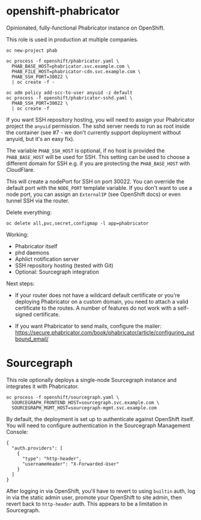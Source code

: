 # openshift-phabricator

Opinionated, fully-functional Phabricator instance on OpenShift.

This role is used in production at multiple companies.

    oc new-project phab

    oc process -f openshift/phabricator.yaml \
      PHAB_BASE_HOST=phabricator.svc.example.com \
      PHAB_FILE_HOST=phabricator-cdn.svc.example.com \
      PHAB_SSH_PORT=30022 \
      | oc create -f -
      
    oc adm policy add-scc-to-user anyuid -z default
    oc process -f openshift/phabricator-sshd.yaml \
      PHAB_SSH_PORT=30022 \
      | oc create -f      

If you want SSH repository hosting, you will need to assign your Phabricator project
the `anyuid` permission. The sshd server needs to run as root inside the container
(see #7 - we don't currently support deployment without anyuid, but it's an easy fix).

The variable `PHAB_SSH_HOST` is optional, if no host is provided the
`PHAB_BASE_HOST` will be used for SSH. This setting can be used to choose a
different domain for SSH e.g. if you are protecting the `PHAB_BASE_HOST` with CloudFlare.

This will create a nodePort for SSH on port 30022. You can override the default port
with the `NODE_PORT` template variable. If you don't want to use a node port, you can
assign an `ExternalIP` (see OpenShift docs) or even tunnel SSH via the router.

Delete everything:

    oc delete all,pvc,secret,configmap -l app=phabricator

Working:

  - Phabricator itself
  - phd daemons
  - Aphlict notification server
  - SSH repository hosting (tested with Git)
  - Optional: Sourcegraph integration

Next steps:

  - If your router does not have a wildcard default certificate 
    or you're deploying Phabricator on a custom domain, you need to
    attach a valid certificate to the routes. A number of features
    do not work with a self-signed certificate.

  - If you want Phabricator to send mails, configure the mailer:
    https://secure.phabricator.com/book/phabricator/article/configuring_outbound_email/

# Sourcegraph

This role optionally deploys a single-node Sourcegraph instance and integrates it with Phabricator.

    oc process -f openshift/sourcegraph.yaml \
      SOURCEGRAPH_FRONTEND_HOST=sourcegraph.svc.example.com \
      SOURCEGRAPH_MGMT_HOST=sourcegraph-mgmt.svc.example.com

By default, the deployment is set up to authenticate against OpenShift itself.
You will need to configure authentication in the Sourcegraph Management Console:

    {
      "auth.providers": [
        {
          "type": "http-header",
          "usernameHeader": "X-Forwarded-User"
        }
      ]
    }

After logging in via OpenShift, you'll have to revert to using `builtin` auth,
log in via the static admin user, promote your OpenShift to site admin, then
revert back to `http-header` auth. This appears to be a limitation in Sourcegraph.
